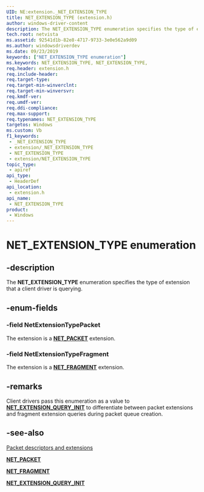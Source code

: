 ```yaml
---
UID: NE:extension._NET_EXTENSION_TYPE
title: NET_EXTENSION_TYPE (extension.h)
author: windows-driver-content
description: The NET_EXTENSION_TYPE enumeration specifies the type of extension that a client driver is querying.
tech.root: netvista
ms.assetid: 92541d1b-82e8-4717-9733-3e0e562a9d09
ms.author: windowsdriverdev
ms.date: 09/23/2019
keywords: ["NET_EXTENSION_TYPE enumeration"]
ms.keywords: NET_EXTENSION_TYPE, NET_EXTENSION_TYPE,
req.header: extension.h
req.include-header: 
req.target-type: 
req.target-min-winverclnt: 
req.target-min-winversvr: 
req.kmdf-ver: 
req.umdf-ver: 
req.ddi-compliance: 
req.max-support: 
req.typenames: NET_EXTENSION_TYPE
targetos: Windows
ms.custom: Vb
f1_keywords:
 - _NET_EXTENSION_TYPE
 - extension/_NET_EXTENSION_TYPE
 - NET_EXTENSION_TYPE
 - extension/NET_EXTENSION_TYPE
topic_type:
 - apiref
api_type:
 - HeaderDef
api_location:
 - extension.h
api_name:
 - NET_EXTENSION_TYPE
product:
 - Windows
---
```


# NET_EXTENSION_TYPE enumeration


## -description

The **NET_EXTENSION_TYPE** enumeration specifies the type of extension that a client driver is querying.

## -enum-fields

### -field NetExtensionTypePacket 

The extension is a [**NET_PACKET**](../packet/ns-packet-_net_packet.md) extension.

### -field NetExtensionTypeFragment 

The extension is a [**NET_FRAGMENT**](../fragment/ns-fragment-_net_fragment.md) extension.

## -remarks

Client drivers pass this enumeration as a value to [**NET_EXTENSION_QUERY_INIT**](../netadapterpacket/nf-netadapterpacket-net_extension_query_init.md) to differentiate between packet extensions and fragment extension queries during packet queue creation.

## -see-also

[Packet descriptors and extensions](https://docs.microsoft.com/windows-hardware/drivers/netcx/packet-descriptors-and-extensions)

[**NET_PACKET**](../packet/ns-packet-_net_packet.md)

[**NET_FRAGMENT**](../fragment/ns-fragment-_net_fragment.md)

[**NET_EXTENSION_QUERY_INIT**](../netadapterpacket/nf-netadapterpacket-net_extension_query_init.md)

